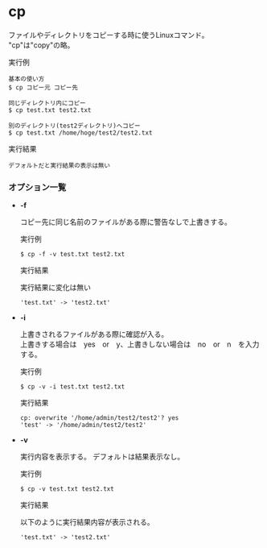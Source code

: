 [](cp.md)
# cp
ファイルやディレクトリをコピーする時に使うLinuxコマンド。
"cp"は"copy"の略。

  実行例 [](変更しない)
  
  ```
  基本の使い方
  $ cp コピー元 コピー先
  
  同じディレクトリ内にコピー
  $ cp test.txt test2.txt
  
  別のディレクトリ(test2ディレクトリ)へコピー
  $ cp test.txt /home/hoge/test2/test2.txt
  ```


  実行結果　[](変更しない)

  ```
  デフォルトだと実行結果の表示は無い
  ```

### オプション一覧

- **-f**
  
  コピー先に同じ名前のファイルがある際に警告なしで上書きする。

  実行例 [](変更しない)
  
  ```
  $ cp -f -v test.txt test2.txt
  ```


  実行結果　[](変更しない)

  実行結果に変化は無い

  ```
  'test.txt' -> 'test2.txt'
  ```


- **-i**
  
  上書きされるファイルがある際に確認が入る。  
  上書きする場合は　yes　or　y、上書きしない場合は　no　or　n　を入力する。

  実行例 [](変更しない)
  
  ```
  $ cp -v -i test.txt test2.txt
  ```


  実行結果　[](変更しない)

  ```
  cp: overwrite '/home/admin/test2/test2'? yes
  'test' -> '/home/admin/test2/test2'
  ```


- **-v**
  
  実行内容を表示する。
  デフォルトは結果表示なし。

  実行例 [](変更しない)
  
  ```
  $ cp -v test.txt test2.txt
  ```


  実行結果　[](変更しない)

  以下のように実行結果内容が表示される。

  ```
  'test.txt' -> 'test2.txt'
  ```

